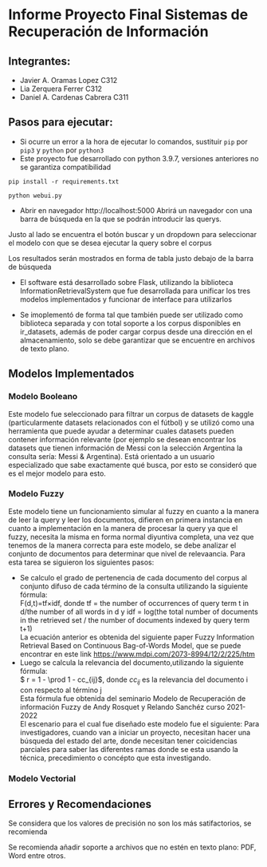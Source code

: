 # Informe Proyecto Final Sistemas de Recuperación de Información

## Integrantes:
- Javier A. Oramas Lopez C312
- Lia Zerquera Ferrer C312
- Daniel A. Cardenas Cabrera C311

## Pasos para ejecutar:
* Si ocurre un error a la hora de ejecutar lo comandos, sustituir `pip` por `pip3` y `python` por `python3`
* Este proyecto fue desarrollado con python 3.9.7, versiones anteriores no se garantiza compatibilidad

`pip install -r requirements.txt`

`python webui.py`

- Abrir en navegador http://localhost:5000
Abrirá un navegador con una barra de búsqueda en la que se podrán introducir las querys.

Justo al lado se encuentra el botón buscar y un dropdown para seleccionar el modelo con que se desea ejecutar la query sobre el corpus

Los resultados serán mostrados en forma de tabla justo debajo de la barra de búsqueda

- El software está desarrollado sobre Flask, utilizando la biblioteca InformationRetrievalSystem que fue desarrollada para unificar los tres modelos implementados y funcionar de interface para utilizarlos

- Se imoplementó de forma tal que también puede ser utilizado como biblioteca separada y con total soporte a los corpus disponibles en ir_datasets, además de poder cargar corpus desde una dirección en el almacenamiento, solo se debe garantizar que se encuentre en archivos de texto plano.

## Modelos Implementados

### Modelo Booleano
Este modelo fue seleccionado para filtrar un corpus de datasets de kaggle (particularmente datasets relacionados con el fútbol) y se utilizó como una herramienta que puede ayudar a determinar cuales datasets pueden contener información relevante (por ejemplo se desean encontrar los datasets que tienen información de Messi con la selección Argentina la consulta sería: Messi & Argentina). Está orientado a un usuario especializado que sabe exactamente qué busca, por esto se consideró que es el mejor modelo para esto.
### Modelo Fuzzy
Este modelo tiene un funcionamiento simular al fuzzy en cuanto a la manera de leer la query y leer los documentos, difieren en primera instancia en cuanto a implementación en la manera de procesar la query ya que el fuzzy, necesita la misma en forma normal diyuntiva completa, una vez que tenemos de la manera correcta para este modelo, se debe analizar el conjunto de documentos para determinar que nivel de relevaancia. Para esta tarea se siguieron los siguientes pasos:
- Se calculo el grado de pertenencia de cada documento del corpus al conjunto difuso de cada término de la consulta utilizando la siguiente fórmula:  
  F(d,t)=tf×idf, donde tf = the number of occurrences of query term t in d/the number of all words in d y 
  idf = log(the total number of documents in the retrieved set / the number of documents indexed by query term t+1)  
   La ecuación anterior es obtenida del siguiente paper Fuzzy Information Retrieval Based on Continuous Bag-of-Words Model, que se puede encontrar en este link https://www.mdpi.com/2073-8994/12/2/225/htm
- Luego se calcula la relevancia del documento,utilizando la siguiente fórmula:   
   $ r = 1 - \prod 1 - cc_{ij}$, donde $cc_{ij}$  es la relevancia del documento i con respecto al término j  
   Esta fórmula fue obtenida del seminario Modelo de Recuperación de información Fuzzy de Andy Rosquet y Relando Sanchéz  curso 2021-2022   
El escenario para el cual fue diseñado este modelo fue el siguiente: Para investigadores, cuando van a iniciar un proyecto, necesitan hacer una búsqueda del estado del arte, donde necesitan tener coicidencias parciales para saber las diferentes ramas donde se esta usando la técnica, precedimiento o concépto que esta investigando.
### Modelo Vectorial

## Errores y Recomendaciones
Se considera que los valores de precisión no son los más satifactorios, se recomienda 

Se recomienda añadir soporte a archivos que no estén en texto plano: PDF, Word entre otros.



